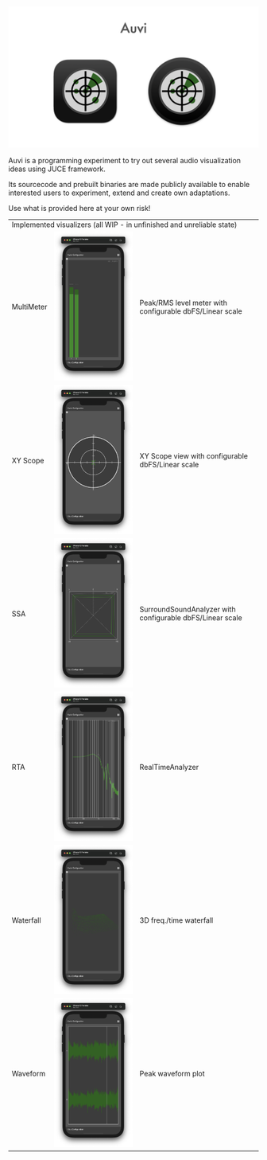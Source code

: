 ![Showreel.001.png](Resources/Documentation/Showreel/Showreel.001.png "Auvi Headline Icons")

Auvi is a programming experiment to try out several audio visualization ideas using JUCE framework.

Its sourcecode and prebuilt binaries are made publicly available to enable interested users to experiment, extend and create own adaptations.

Use what is provided here at your own risk!

<table>
  <tr>
    <td colspan="3">Implemented visualizers (all WIP - in unfinished and unreliable state)</td>
  </tr>
  <tr>
    <td>MultiMeter</td>
    <td><img src="Resources/Documentation/Showreel/MultiMeter.png"></td>
    <td>Peak/RMS level meter with configurable dbFS/Linear scale</td>
  </tr>
  <tr>
	<td>XY Scope</td>
    <td><img src="Resources/Documentation/Showreel/XYScope.png"></td>
    <td>XY Scope view with configurable dbFS/Linear scale</td>
  </tr>
  <tr>
	<td>SSA</td>
    <td><img src="Resources/Documentation/Showreel/SurroundSoundAnalyzer.png"></td>
    <td>SurroundSoundAnalyzer with configurable dbFS/Linear scale</td>
  </tr>
  <tr>
	<td>RTA</td>
    <td><img src="Resources/Documentation/Showreel/RealTimeAnalyzer.png"></td>
    <td>RealTimeAnalyzer</td>
  </tr>
  <tr>
	<td>Waterfall </td>
    <td><img src="Resources/Documentation/Showreel/Waterfall.png"></td>
    <td>3D freq./time waterfall</td>
  </tr>
  <tr>
	<td>Waveform</td>
    <td><img src="Resources/Documentation/Showreel/Waveform.png"></td>
    <td>Peak waveform plot</td>
  </tr>
</table>